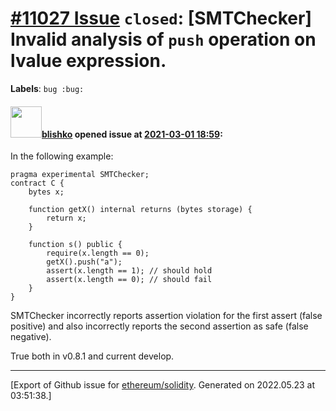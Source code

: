 # [\#11027 Issue](https://github.com/ethereum/solidity/issues/11027) `closed`: [SMTChecker] Invalid analysis of `push` operation on lvalue expression.
**Labels**: `bug :bug:`


#### <img src="https://avatars.githubusercontent.com/u/16404346?v=4" width="50">[blishko](https://github.com/blishko) opened issue at [2021-03-01 18:59](https://github.com/ethereum/solidity/issues/11027):

In the following example:
```
pragma experimental SMTChecker;
contract C {
    bytes x;

    function getX() internal returns (bytes storage) {
        return x;
    }

    function s() public {
        require(x.length == 0);
        getX().push("a");
        assert(x.length == 1); // should hold
        assert(x.length == 0); // should fail
    }
}
```
SMTChecker incorrectly reports assertion violation for the first assert (false positive) and also incorrectly reports the second assertion as safe (false negative).

True both in v0.8.1 and current develop.





-------------------------------------------------------------------------------



[Export of Github issue for [ethereum/solidity](https://github.com/ethereum/solidity). Generated on 2022.05.23 at 03:51:38.]

